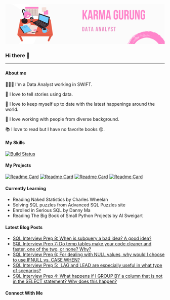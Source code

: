 <img src="Karma&#32Gurung.png" />


### Hi there 👋

---

#### About me

👩🏻‍💻 I'm a Data Analyst working in SWIFT. <br>

🧚 I love to tell stories using data.

📱 I love to keep myself up to date with the latest happenings around the world.

🏢 I love working with people from diverse background.

📚 I love to read but I have no favorite books 😜.

#### My Skills
[![Build Status](https://travis-ci.com/karmadolma/karmadolma.svg?branch=master)](https://travis-ci.com/karmadolma/karmadolma)

#### My Projects
[![Readme Card](https://github-readme-stats.vercel.app/api/pin/?username=karmadolma&repo=Udacity-Project-1)](https://github.com/karmadolma/Udacity-Project-1.git)
[![Readme Card](https://github-readme-stats.vercel.app/api/pin/?username=karmadolma&repo=Udacity-Project-2)](https://github.com/karmadolma/Udacity-Project-2.git)
[![Readme Card](https://github-readme-stats.vercel.app/api/pin/?username=karmadolma&repo=Udacity-Project-3)](https://github.com/karmadolma/Udacity-Project-3.git)
[![Readme Card](https://github-readme-stats.vercel.app/api/pin/?username=karmadolma&repo=Udacity-Project-4)](https://github.com/karmadolma/Udacity-Project-4.git)

#### Currently Learning
* Reading Naked Statistics by Charles Wheelan
* Solving SQL puzzles from Advanced SQL Puzzles site
* Enrolled in Serious SQL by Danny Ma
* Reading The Big Book of Small Python Projects by Al Sweigart

#### Latest Blog Posts
<!-- BLOG-POST-LIST:START -->
- [SQL Interview Prep 8:  When is subquery a bad idea? A good idea?](https://helokarma.com/2021/11/15/sql-interview-prep-8-when-is-subquery-a-bad-idea-a-good-idea/)
- [SQL Interview Prep 7:  Do temp tables make your code cleaner and faster, one of the two, or none? Why?](https://helokarma.com/2021/10/06/sql-interview-prep-7-do-temp-tables-make-your-code-cleaner-and-faster-one-of-the-two-or-none-why/)
- [SQL Interview Prep 6:  For dealing with NULL values, why would I choose to use IFNULL vs. CASE WHEN?](https://helokarma.com/2021/10/05/sql-interview-prep-6-for-dealing-with-null-values-why-would-i-choose-to-use-ifnull-vs-case-when/)
- [SQL Interview Prep 5:   LAG and LEAD are especially useful in what type of scenarios?](https://helokarma.com/2021/09/27/sql-interview-prep-5-lag-and-lead-are-especially-useful-in-what-type-of-scenarios/)
- [SQL Interview Prep 4: What happens if I GROUP BY a column that is not in the SELECT statement? Why does this happen?](https://helokarma.com/2021/08/28/sql-interview-prep-4-what-happens-if-i-group-by-a-column-that-is-not-in-the-select-statement-why-does-this-happen/)
<!-- BLOG-POST-LIST:END -->

#### Connect With Me

<!--
**karmadolma/karmadolma** is a ✨ _special_ ✨ repository because its `README.md` (this file) appears on your GitHub profile.

Here are some ideas to get you started:

- 🔭 I’m currently working on ...
- 🌱 I’m currently learning ...
- 👯 I’m looking to collaborate on ...
- 🤔 I’m looking for help with ...
- 💬 Ask me about ...
- 📫 How to reach me: ...
- 😄 Pronouns: ...
- ⚡ Fun fact: ...
-->

